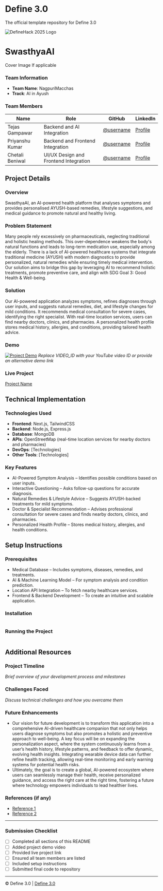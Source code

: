 
# Define 3.0
The official template repository for Define 3.0

![DefineHack 2025 Logo](https://github.com/user-attachments/assets/8173bc16-418e-4912-b500-c6427e4ba4b6)



# SwasthyaAI
 Cover Image  If applicable

### Team Information
- **Team Name**: NagpuriMacchas 
- **Track**: AI in Ayush

### Team Members
| Name | Role | GitHub | LinkedIn |
|------|------|--------|----------|
|Tejas Gampawar |Backend and AI Integration  | [@username](https://github.com/username) | [Profile](https://linkedin.com/in/username) |
|Priyanshu Kumar |Backend and Frontend Integration  | [@username](https://github.com/username) | [Profile](https://linkedin.com/in/username) |
|Chetali Beniwal |UI/UX Design and Frontend Integration | [@username](https://github.com/username) | [Profile](https://linkedin.com/in/username) |


## Project Details

### Overview
SwasthyaAI, an AI-powered health platform that analyses symptoms and provides personalised AYUSH-based remedies, lifestyle suggestions, and medical guidance to promote natural and healthy living.
### Problem Statement
Many people rely excessively on pharmaceuticals, neglecting traditional and holistic healing methods. This over-dependence weakens the body's natural functions and leads to long-term medication use, especially among the elderly. There is a lack of AI-powered healthcare systems that integrate traditional medicine (AYUSH) with modern diagnostics to provide personalized, natural remedies while ensuring timely medical intervention. Our solution aims to bridge this gap by leveraging AI to recommend holistic treatments, promote preventive care, and align with SDG Goal 3: Good Health & Well-being.
### Solution
Our AI-powered application analyzes symptoms, refines diagnoses through user inputs, and suggests natural remedies, diet, and lifestyle changes for mild conditions. It recommends medical consultation for severe cases, identifying the right specialist. With real-time location services, users can find nearby doctors, clinics, and pharmacies. A personalized health profile stores medical history, allergies, and conditions, providing tailored health advice.

### Demo
[![Project Demo](https://img.youtube.com/vi/VIDEO_ID/0.jpg)](https://www.youtube.com/watch?v=VIDEO_ID)
_Replace VIDEO_ID with your YouTube video ID or provide an alternative demo link_

### Live Project
[Project Name](https://your-project-url.com)

## Technical Implementation

### Technologies Used
- **Frontend**: Next.js, TailwindCSS
- **Backend**: Node.js, Express.js
- **Database**: MongoDB
- **APIs**: OpenStreetMap (real-time location services for nearby doctors and pharmacies)
- **DevOps**: [Technologies]
- **Other Tools**: [Technologies]

### Key Features
- AI-Powered Symptom Analysis – Identifies possible conditions based on user inputs.
- Interactive Questioning – Asks follow-up questions for accurate diagnosis.
- Natural Remedies & Lifestyle Advice – Suggests AYUSH-backed treatments for mild symptoms.
- Doctor & Specialist Recommendation – Advises professional consultation for severe cases and finds nearby doctors, clinics, and pharmacies.
- Personalized Health Profile – Stores medical history, allergies, and health conditions.

## Setup Instructions

### Prerequisites
- Medical Database – Includes symptoms, diseases, remedies, and treatments.
- AI & Machine Learning Model – For symptom analysis and condition prediction.
- Location API Integration – To fetch nearby healthcare services.
- Frontend & Backend Development – To create an intuitive and scalable application.

### Installation 
```bash

```

### Running the Project
```bash

```

## Additional Resources

### Project Timeline
_Brief overview of your development process and milestones_

### Challenges Faced
_Discuss technical challenges and how you overcame them_

### Future Enhancements
- Our vision for future development is to transform this application into a comprehensive AI-driven healthcare companion that not only helps users diagnose symptoms but also promotes a holistic and preventive approach to well-being. A key focus will be on expanding the personalization aspect, where the system continuously learns from a user’s health history, lifestyle patterns, and feedback to offer dynamic, evolving health insights. Integrating wearable device data can further refine health tracking, allowing real-time monitoring and early warning systems for potential health risks.
- Ultimately, the goal is to create a global, AI-powered ecosystem where users can seamlessly manage their health, receive personalized guidance, and access the right care at the right time, fostering a future where technology empowers individuals to lead healthier lives.

### References (if any)
- [Reference 1](link)
- [Reference 2](link)

---

### Submission Checklist
- [ ] Completed all sections of this README
- [ ] Added project demo video
- [ ] Provided live project link
- [ ] Ensured all team members are listed
- [ ] Included setup instructions
- [ ] Submitted final code to repository

---

© Define 3.0 | [Define 3.0](https://www.define3.xyz/)
